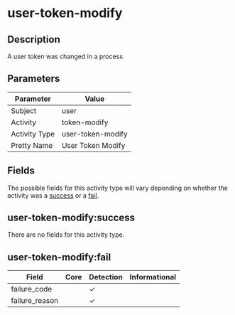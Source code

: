 user-token-modify
=================

Description
-----------
A user token was changed in a process

Parameters
----------
| Parameter     | Value             |
| ------------- | ----------------- |
| Subject       | user              |
| Activity      | token-modify      |
| Activity Type | user-token-modify |
| Pretty Name   | User Token Modify |


Fields
------

The possible fields for this activity type will vary depending on whether the activity was a [success](#user-token-modifysuccess) or a [fail](#user-token-modifyfail).


user-token-modify:success
-------------------------

There are no fields for this activity type.


user-token-modify:fail
----------------------

| Field          | Core | Detection | Informational |
| -------------- | ---- | --------- | ------------- |
| failure_code   |      | &#10003;  |               |
| failure_reason |      | &#10003;  |               |